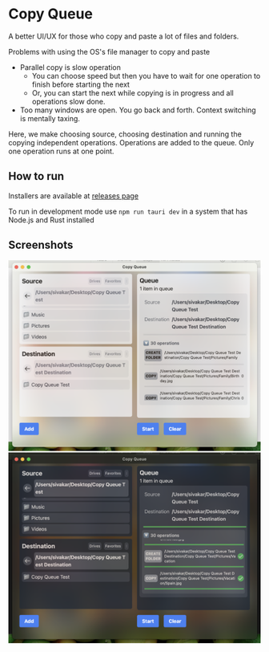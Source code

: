 # Copy Queue

A better UI/UX for those who copy and paste a lot of files and folders. 

Problems with using the OS's file manager to copy and paste
- Parallel copy is slow operation
  - You can choose speed but then you have to wait for one operation to finish before starting the next
  - Or, you can start the next while copying is in progress and all operations slow done.
- Too many windows are open. You go back and forth. Context switching is mentally taxing.

Here, we make choosing source, choosing destination and running the copying independent operations. Operations are added to the queue. Only one operation runs at one point. 


## How to run

Installers are available at [releases page](https://github.com/sivakar12/copy-queue/releases)

To run in development mode use
`npm run tauri dev`
in a system that has Node.js and Rust installed


## Screenshots
![Screenshot 1](screenshots/screenshot-1.png)
![Screenshot 2](screenshots/screenshot-2.png)
